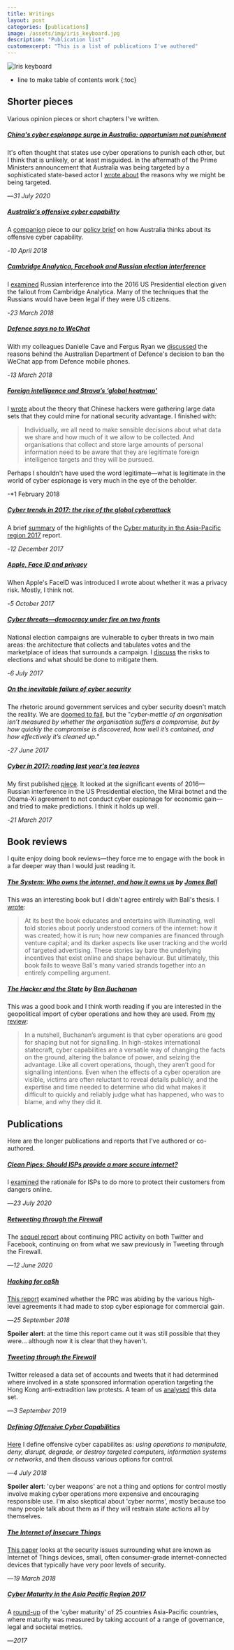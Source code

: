 ```yaml
---
title: Writings
layout: post
categories: [publications]
image: /assets/img/iris_keyboard.jpg
description: "Publication list"
customexcerpt: "This is a list of publications I've authored"
---
```


![Iris keyboard](/assets/img/iris_keyboard.jpg)

* line to make table of contents work
{:toc}

## Shorter pieces

Various opinion pieces or short chapters I've written.

##### [China's cyber espionage surge in Australia: opportunism not punishment](https://www.aspistrategist.org.au/chinas-cyber-espionage-surge-in-australia-opportunism-not-punishment/)

It's often thought that states use cyber operations to punish each other, but I think that is unlikely, or at least misguided. In the aftermath of the Prime Ministers announcement that Australia was being targeted by a sophisticated state-based actor I [wrote about](https://www.aspistrategist.org.au/chinas-cyber-espionage-surge-in-australia-opportunism-not-punishment/) the reasons why we might be being targeted.

—*31 July 2020*

##### [Australia's offensive cyber capability](https://www.aspistrategist.org.au/australias-offensive-cyber-capability/)

A [companion](https://www.aspistrategist.org.au/australias-offensive-cyber-capability/) piece to our [policy brief](https://www.aspi.org.au/report/australias-offensive-cyber-capability) on how Australia thinks about its offensive cyber capability. 

-*10 April 2018*

##### [Cambridge Analytica, Facebook and Russian election interference](https://www.aspistrategist.org.au/cambridge-analytica-facebook-russian-election-interference/) 

I [examined](https://www.aspistrategist.org.au/cambridge-analytica-facebook-russian-election-interference/) Russian interference into the 2016 US Presidential election given the fallout from Cambridge Analytica. Many of the techniques that the Russians would have been legal if they were US citizens.

-*23 March 2018* 

##### [Defence says no to WeChat](https://www.aspistrategist.org.au/defence-says-no-wechat/)

With my colleagues Danielle Cave and Fergus Ryan we [discussed](https://www.aspistrategist.org.au/defence-says-no-wechat/) the reasons behind the Australian Department of Defence's decision to ban the WeChat app from Defence mobile phones.

-*13 March 2018*

##### [Foreign intelligence and Strava’s ‘global heatmap’](https://www.aspistrategist.org.au/foreign-intelligence-stravas-global-heatmap/)

I [wrote](https://www.aspistrategist.org.au/foreign-intelligence-stravas-global-heatmap/) about the theory that Chinese hackers were gathering large data sets that they could mine for national security advantage. I finished with:

> Individually, we all need to make sensible decisions about what data we share and how much of it we allow to be collected. And organisations that collect and store large amounts of personal information need to be aware that they are legitimate foreign intelligence targets and they will be pursued.

Perhaps I shouldn't have used the word legitimate—what is legitimate in the world of cyber espionage is very much in the eye of the beholder.

-*1 February 2018

##### [Cyber trends in 2017: the rise of the global cyberattack](https://www.aspistrategist.org.au/cyber-trends-in-2017-the-rise-of-the-global-cyberattack/)

A brief [summary](https://www.aspistrategist.org.au/cyber-trends-in-2017-the-rise-of-the-global-cyberattack/) of the highlights of the [Cyber maturity in the Asia-Pacific region 2017](https://www.aspi.org.au/report/cyber-maturity-asia-pacific-region-2017) report. 

-*12 December 2017*

##### [Apple, Face ID and privacy](https://www.aspistrategist.org.au/apple-face-id-and-privacy/)

When Apple's FaceID was introduced I wrote about whether it was a privacy risk. Mostly, I think not.

-*5 October 2017*

##### [Cyber threats—democracy under fire on two fronts](https://www.aspistrategist.org.au/cyber-threats-democracy-fire-two-fronts/)

National election campaigns are vulnerable to cyber threats in two main areas: the architecture that collects and tabulates votes and the marketplace of ideas that surrounds a campaign. I [discuss](https://www.aspistrategist.org.au/cyber-threats-democracy-fire-two-fronts/) the risks to elections and what should be done to mitigate them.

-*6 July 2017*

##### [On the inevitable failure of cyber security](https://www.aspistrategist.org.au/inevitable-failure-cybersecurity/)

The rhetoric around government services and cyber security doesn't match the reality. We are [doomed to fail](https://www.aspistrategist.org.au/inevitable-failure-cybersecurity/), but the "_cyber-mettle of an organisation isn’t measured by whether the organisation suffers a compromise, but by how quickly the compromise is discovered, how well it’s contained, and how effectively it’s cleaned up._"

-*27 June 2017*


##### [Cyber in 2017: reading last year's tea leaves](https://www.aspistrategist.org.au/cyber-2017-reading-last-years-tea-leaves/) 

My first published [piece](https://www.aspistrategist.org.au/cyber-2017-reading-last-years-tea-leaves/). It looked at the significant events of 2016—Russian interference in the US Presidential election, the Mirai botnet and the Obama-Xi agreement to not conduct cyber espionage for economic gain—and tried to make predictions. I think it holds up well.

-*21 March 2017*

## Book reviews

I quite enjoy doing book reviews—they force me to engage with the book in a far deeper way than I would just reading it.

##### [*The System: Who owns the internet, and how it owns us*](https://www.defence.gov.au/adc/Publications/AJDSS/volume2-number1/review3-the-system-james-ball.asp) by [James Ball](https://twitter.com/jamesrbuk)

This was an interesting book but I didn't agree entirely with Ball's thesis. I [wrote](https://www.defence.gov.au/adc/Publications/AJDSS/volume2-number1/review3-the-system-james-ball.asp):

> At its best the book educates and entertains with illuminating, well told stories about poorly understood corners of the internet: how it was created; how it is run; how new companies are financed through venture capital; and its darker aspects like user tracking and the world of targeted advertising. These stories lay bare the underlying incentives that exist online and shape behaviour. But ultimately, this book fails to weave Ball's many varied strands together into an entirely compelling argument.



##### [*The Hacker and the State*](https://insidestory.org.au/war-by-other-means/) by [Ben Buchanan](https://twitter.com/buchananben)

This was a good book and I think worth reading if you are interested in the geopolitical import of cyber operations and how they are used. From [my review](https://insidestory.org.au/war-by-other-means/):

> In a nutshell, Buchanan’s argument is that cyber operations are good for shaping but not for signalling. In high-stakes international statecraft, cyber capabilities are a versatile way of changing the facts on the ground, altering the balance of power, and seizing the advantage. Like all covert operations, though, they aren’t good for signalling intentions. Even when the effects of a cyber operation are visible, victims are often reluctant to reveal details publicly, and the expertise and time needed to determine who did what makes it difficult to quickly and reliably judge what has happened, who was to blame, and why they did it.



## Publications

Here are the longer publications and reports that I've authored or co-authored.

##### [Clean Pipes: Should ISPs provide a more secure internet?](https://www.aspi.org.au/report/clean-pipes-should-isps-provide-more-secure-internet)

I [examined](https://www.aspi.org.au/report/clean-pipes-should-isps-provide-more-secure-internet) the rationale for ISPs to do more to protect their customers from dangers online. 

—*23 July 2020*

##### [Retweeting through the Firewall](https://www.aspi.org.au/report/retweeting-through-great-firewall)

The [sequel report](https://www.aspi.org.au/report/retweeting-through-great-firewall) about continuing PRC activity on both Twitter and Facebook, continuing on from what we saw previously in Tweeting through the Firewall. 

—*12 June 2020*


##### [Hacking for ca$h](https://www.aspi.org.au/report/hacking-cash)

[This report](https://www.aspi.org.au/report/hacking-cash) examined whether the PRC was abiding by the various high-level agreements it had made to stop cyber espionage for commercial gain.

—*25 September 2018*

**Spoiler alert**: at the time this report came out it was still possible that they were... although now it is clear that they haven't.

##### [Tweeting through the Firewall](https://www.aspi.org.au/report/tweeting-through-great-firewall)

Twitter released a data set of accounts and tweets that it had determined where involved in a state sponsored information operation targeting the Hong Kong anti-extradition law protests. A team of us [analysed](https://www.aspi.org.au/report/tweeting-through-great-firewall) this data set. 

—*3 September 2019*


##### [Defining Offensive Cyber Capabilities](https://www.aspi.org.au/report/defining-offensive-cyber-capabilities)

[Here](https://www.aspi.org.au/report/defining-offensive-cyber-capabilities) I define offensive cyber capabilites as: *using operations to manipulate, deny, disrupt, degrade, or destroy targeted computers, information systems or networks*, and then discuss various options for control. 

—*4 July 2018*

**Spoiler alert**: 'cyber weapons' are not a thing and options for control mostly involve making cyber operations more expensive and encouraging responsible use. I'm also skeptical about 'cyber norms', mostly because too many people talk about them as if they will restrain state actions all by themselves.

##### [The Internet of Insecure Things](https://www.aspi.org.au/report/InternetOfInsecureThings)

[This paper](https://www.aspi.org.au/report/InternetOfInsecureThings) looks at the security issues surrounding what are known as Internet of Things devices, small, often consumer-grade internet-connected devices that typically have very poor levels of security. 

—*19 March 2018*

##### [Cyber Maturity in the Asia Pacific Region 2017](https://www.aspi.org.au/report/cyber-maturity-asia-pacific-region-2017)

A [round-up](https://www.aspi.org.au/report/cyber-maturity-asia-pacific-region-2017) of the 'cyber maturity' of 25 countries Asia-Pacific countries, where maturity was measured by taking account of a range of governance, legal and societal metrics. 

—*2017*
